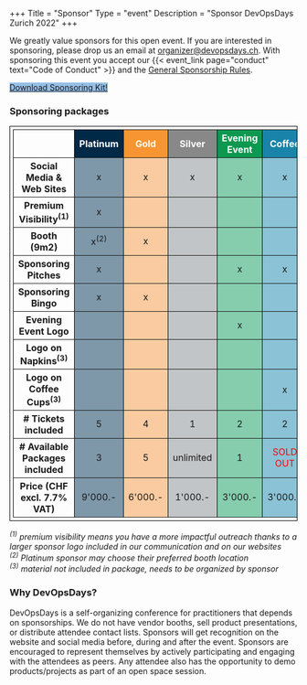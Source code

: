 +++
Title = "Sponsor"
Type = "event"
Description = "Sponsor DevOpsDays Zurich 2022"
+++

We greatly value sponsors for this open event.  If you are interested in sponsoring, please drop us an email at <a href="mailto:organizer@devopsdays.ch">organizer@devopsdays.ch</a>. With sponsoring this event you accept our {{< event_link page="conduct" text="Code of Conduct" >}} and the <a href="https://ae79aaba-4129-461f-83a3-665f3dae5235.filesusr.com/ugd/116ad9_e723cc7604ed472aaa713c3f22a95945.pdf">General Sponsorship Rules</a>.  

<a class="btn btn-primary btn-block"  style = "width: 200px; margin-top: 10px; margin-bottom: 10px; background-color: #96bfe6; border-color: #96bfe6;" href="https://ae79aaba-4129-461f-83a3-665f3dae5235.filesusr.com/ugd/116ad9_81b0c432aba14c95ae93119369b6a5d3.pdf"  target="_blank">Download Sponsoring Kit!</a>

### Sponsoring packages
<p>
  <table border="1" width="100%" style="padding: 5px; border-collapse: collapse; border: 1px solid black;">
<tr>
    <th></th>
    <th bgcolor="#002847"><center><font color=white><b>Platinum<br/></font></center></b></th>
    <th bgcolor="#F79532"><center><font color=white><b>Gold<br/></font></center></b></th>
    <th bgcolor="#888888"><center><font color=white><b>Silver<br/></font></center></b></th>
    <th bgcolor="#0D9850"><center><font color=white><b>Evening Event<br/></font></center></b></th>
    <th bgcolor="#1A83A9"><center><font color=white><b>Coffee<br/></font></center></b></th>
    <th bgcolor="#1A83A9"><center><font color=white><b>Meals<br/></font></center></b></th>
  </tr>
  <tr>
    <th><b>Social Media & Web Sites</b></th>
    <td bgcolor="#7e98aa"><center>x</center></td>
    <td bgcolor="#facba0"><center>x</center></td>
    <td bgcolor="#c2c5c7"><center>x</center></td>
    <td bgcolor="#85cdad"><center>x</center></td>
    <td bgcolor="#8bc2d6"><center>x</center></td>
    <td bgcolor="#8bc2d6"><center>x</center></td>
  </tr>
  <tr>
    <th><b>Premium Visibility<sup>(1)</sup></b></th>
    <td bgcolor="#7e98aa"><center>x</center></td>
    <td bgcolor="#facba0"><center></center></td>
    <td bgcolor="#c2c5c7"><center></center></td>
    <td bgcolor="#85cdad"><center></center></td>
    <td bgcolor="#8bc2d6"><center></center></td>
    <td bgcolor="#8bc2d6"><center></center></td>
  </tr>
  <tr>
    <th><b>Booth (9m2)</b></th>
    <td bgcolor="#7e98aa"><center>x<sup>(2)</sup></center></td>
    <td bgcolor="#facba0"><center>x</center></td>
    <td bgcolor="#c2c5c7"><center></center></td>
    <td bgcolor="#85cdad"><center></center></td>
    <td bgcolor="#8bc2d6"><center></center></td>
    <td bgcolor="#8bc2d6"><center></center></td>
  </tr>
  <tr>
    <th><b>Sponsoring Pitches<br/></b></th>
    <td bgcolor="#7e98aa"><center>x</center></td>
    <td bgcolor="#facba0"><center></center></td>
    <td bgcolor="#c2c5c7"><center></center></td>
    <td bgcolor="#85cdad"><center>x</center></td>
    <td bgcolor="#8bc2d6"><center>x</center></td>
    <td bgcolor="#8bc2d6"><center>x</center></td>
  </tr>
  <tr>
    <th><b>Sponsoring Bingo<br/></b></th>
    <td bgcolor="#7e98aa"><center>x</center></td>
    <td bgcolor="#facba0"><center>x</center></td>
    <td bgcolor="#c2c5c7"><center></center></td>
    <td bgcolor="#85cdad"><center></center></td>
    <td bgcolor="#8bc2d6"><center></center></td>
    <td bgcolor="#8bc2d6"><center></center></td>
  </tr>
  <tr>
    <th><b>Evening Event Logo</b></th>
    <td bgcolor="#7e98aa"><center></center></td>
    <td bgcolor="#facba0"><center></center></td>
    <td bgcolor="#c2c5c7"><center></center></td>
    <td bgcolor="#85cdad"><center>x</center></td>
    <td bgcolor="#8bc2d6"><center></center></td>
    <td bgcolor="#8bc2d6"><center></center></td>
  </tr>
  <tr>
    <th><b>Logo on Napkins<sup>(3)</sup></b></th>
    <td bgcolor="#7e98aa"><center></center></td>
    <td bgcolor="#facba0"><center></center></td>
    <td bgcolor="#c2c5c7"><center></center></td>
    <td bgcolor="#85cdad"><center></center></td>
    <td bgcolor="#8bc2d6"><center></center></td>
    <td bgcolor="#8bc2d6"><center>x</center></td>
  </tr>
  <tr>
    <th><b>Logo on Coffee Cups<sup>(3)</sup></b></th>
    <td bgcolor="#7e98aa"><center></center></td>
    <td bgcolor="#facba0"><center></center></td>
    <td bgcolor="#c2c5c7"><center></center></td>
    <td bgcolor="#85cdad"><center></center></td>
    <td bgcolor="#8bc2d6"><center>x</center></td>
    <td bgcolor="#8bc2d6"><center></center></td>
  </tr>
  <tr>
    <th><b># Tickets included</b></th>
    <td bgcolor="#7e98aa"><center>5</center></td>
    <td bgcolor="#facba0"><center>4</center></td>
    <td bgcolor="#c2c5c7"><center>1</center></td>
    <td bgcolor="#85cdad"><center>2</center></td>
    <td bgcolor="#8bc2d6"><center>2</center></td>
    <td bgcolor="#8bc2d6"><center>2</center></td>
  </tr>
  <tr>
    <th><b># Available Packages included</b></th>
    <td bgcolor="#7e98aa"><center>3</center></td>
    <td bgcolor="#facba0"><center>5</center></td>
    <td bgcolor="#c2c5c7"><center>unlimited</center></td>
    <td bgcolor="#85cdad"><center>1</center></td>
    <td bgcolor="#8bc2d6"><center><font color=red>SOLD OUT</font></center></td>
    <td bgcolor="#8bc2d6"><center>1</center></td>
  </tr>
  <tr>
    <th><b>Price (CHF excl. 7.7% VAT)</b></th>
    <td bgcolor="#7e98aa"><center>9'000.-</center></td>
    <td bgcolor="#facba0"><center>6'000.-</center></td>
    <td bgcolor="#c2c5c7"><center>1'000.-</center></td>
    <td bgcolor="#85cdad"><center>3'000.-</center></td>
    <td bgcolor="#8bc2d6"><center>3'000.-</center></td>
    <td bgcolor="#8bc2d6"><center>3'000.-</center></td>
  </tr>
  </table>
  <i><sup>(1)</sup> premium visibility means you have a more impactful outreach thanks to a larger sponsor logo included in our communication and on our websites </i><br>
  <i><sup>(2)</sup> Platinum sponsor may choose their preferred booth location </i><br>
  <i><sup>(3)</sup> material not included in package, needs to be organized by sponsor</i>
</p>

### Why DevOpsDays?

DevOpsDays is a self-organizing conference for practitioners that depends on sponsorships. We do not have vendor booths, sell product presentations, or distribute attendee contact lists. Sponsors will get recognition on the website and social media before, during and after the event. Sponsors are encouraged to represent themselves by actively participating and engaging with the attendees as peers. Any attendee also has the opportunity to demo products/projects as part of an open space session.

